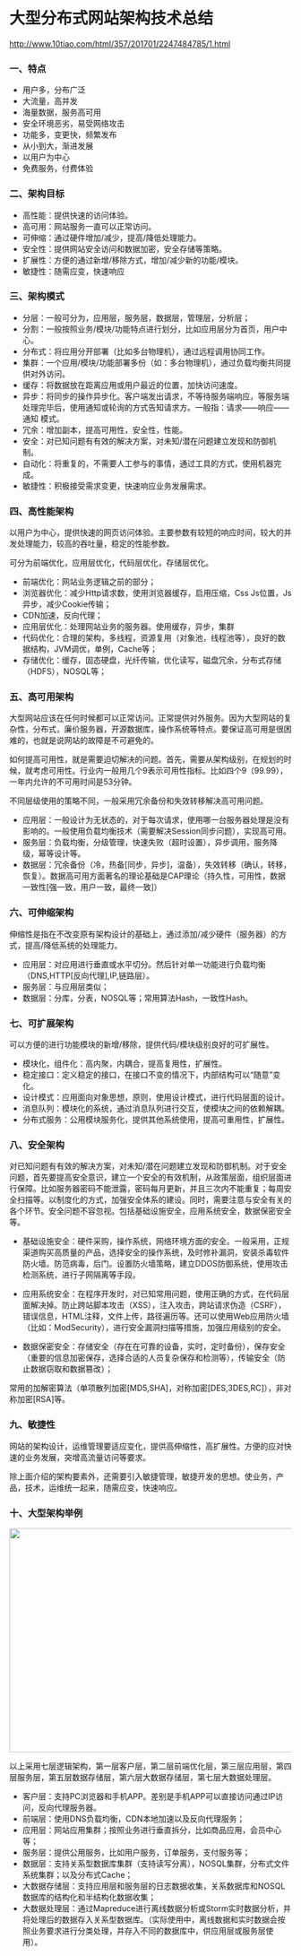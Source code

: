 # 大型分布式网站架构技术总结

http://www.10tiao.com/html/357/201701/2247484785/1.html

### 一、特点

* 用户多，分布广泛
* 大流量，高并发
* 海量数据，服务高可用
* 安全环境恶劣，易受网络攻击
* 功能多，变更快，频繁发布
* 从小到大，渐进发展
* 以用户为中心
* 免费服务，付费体验 

### 二、架构目标

* 高性能：提供快速的访问体验。
* 高可用：网站服务一直可以正常访问。
* 可伸缩：通过硬件增加/减少，提高/降低处理能力。
* 安全性：提供网站安全访问和数据加密，安全存储等策略。
* 扩展性：方便的通过新增/移除方式，增加/减少新的功能/模块。
* 敏捷性：随需应变，快速响应

### 三、架构模式

* 分层：一般可分为，应用层，服务层，数据层，管理层，分析层；
* 分割：一般按照业务/模块/功能特点进行划分，比如应用层分为首页，用户中心。
* 分布式：将应用分开部署（比如多台物理机），通过远程调用协同工作。
* 集群：一个应用/模块/功能部署多份（如：多台物理机），通过负载均衡共同提供对外访问。
* 缓存：将数据放在距离应用或用户最近的位置，加快访问速度。
* 异步：将同步的操作异步化。客户端发出请求，不等待服务端响应，等服务端处理完毕后，使用通知或轮询的方式告知请求方。一般指：请求——响应——通知 模式。
* 冗余：增加副本，提高可用性，安全性，性能。
* 安全：对已知问题有有效的解决方案，对未知/潜在问题建立发现和防御机制。
* 自动化：将重复的，不需要人工参与的事情，通过工具的方式，使用机器完成。
* 敏捷性：积极接受需求变更，快速响应业务发展需求。 

### 四、高性能架构

以用户为中心，提供快速的网页访问体验。主要参数有较短的响应时间，较大的并发处理能力，较高的吞吐量，稳定的性能参数。

可分为前端优化，应用层优化，代码层优化，存储层优化。

* 前端优化：网站业务逻辑之前的部分；
* 浏览器优化：减少Http请求数，使用浏览器缓存，启用压缩，Css Js位置，Js异步，减少Cookie传输；
* CDN加速，反向代理；
* 应用层优化：处理网站业务的服务器。使用缓存，异步，集群
* 代码优化：合理的架构，多线程，资源复用（对象池，线程池等），良好的数据结构，JVM调优，单例，Cache等；
* 存储优化：缓存，固态硬盘，光纤传输，优化读写，磁盘冗余，分布式存储（HDFS），NOSQL等；

### 五、高可用架构

大型网站应该在任何时候都可以正常访问。正常提供对外服务。因为大型网站的复杂性，分布式，廉价服务器，开源数据库，操作系统等特点。要保证高可用是很困难的，也就是说网站的故障是不可避免的。

如何提高可用性，就是需要迫切解决的问题。首先，需要从架构级别，在规划的时候，就考虑可用性。行业内一般用几个9表示可用性指标。比如四个9（99.99），一年内允许的不可用时间是53分钟。

不同层级使用的策略不同，一般采用冗余备份和失效转移解决高可用问题。

* 应用层：一般设计为无状态的，对于每次请求，使用哪一台服务器处理是没有影响的。一般使用负载均衡技术（需要解决Session同步问题），实现高可用。
* 服务层：负载均衡，分级管理，快速失败（超时设置），异步调用，服务降级，幂等设计等。
* 数据层：冗余备份（冷，热备[同步，异步]，温备），失效转移（确认，转移，恢复）。数据高可用方面著名的理论基础是CAP理论（持久性，可用性，数据一致性[强一致，用户一致，最终一致]）  

### 六、可伸缩架构

伸缩性是指在不改变原有架构设计的基础上，通过添加/减少硬件（服务器）的方式，提高/降低系统的处理能力。

* 应用层：对应用进行垂直或水平切分。然后针对单一功能进行负载均衡（DNS,HTTP[反向代理],IP,链路层）。
* 服务层：与应用层类似；
* 数据层：分库，分表，NOSQL等；常用算法Hash，一致性Hash。

### 七、可扩展架构

可以方便的进行功能模块的新增/移除，提供代码/模块级别良好的可扩展性。

* 模块化，组件化：高内聚，内耦合，提高复用性，扩展性。
* 稳定接口：定义稳定的接口，在接口不变的情况下，内部结构可以“随意”变化。
* 设计模式：应用面向对象思想，原则，使用设计模式，进行代码层面的设计。
* 消息队列：模块化的系统，通过消息队列进行交互，使模块之间的依赖解耦。
* 分布式服务：公用模块服务化，提供其他系统使用，提高可重用性，扩展性。

### 八、安全架构

对已知问题有有效的解决方案，对未知/潜在问题建立发现和防御机制。对于安全问题，首先要提高安全意识，建立一个安全的有效机制，从政策层面，组织层面进行保障。比如服务器密码不能泄露，密码每月更新，并且三次内不能重复；每周安全扫描等。以制度化的方式，加强安全体系的建设。同时，需要注意与安全有关的各个环节。安全问题不容忽视。包括基础设施安全，应用系统安全，数据保密安全等。

* 基础设施安全：硬件采购，操作系统，网络环境方面的安全。一般采用，正规渠道购买高质量的产品，选择安全的操作系统，及时修补漏洞，安装杀毒软件防火墙。防范病毒，后门。设置防火墙策略，建立DDOS防御系统，使用攻击检测系统，进行子网隔离等手段。

* 应用系统安全：在程序开发时，对已知常用问题，使用正确的方式，在代码层面解决掉。防止跨站脚本攻击（XSS），注入攻击，跨站请求伪造（CSRF），错误信息，HTML注释，文件上传，路径遍历等。还可以使用Web应用防火墙（比如：ModSecurity），进行安全漏洞扫描等措施，加强应用级别的安全。

* 数据保密安全：存储安全（存在在可靠的设备，实时，定时备份），保存安全（重要的信息加密保存，选择合适的人员复杂保存和检测等），传输安全（防止数据窃取和数据篡改）；

常用的加解密算法（单项散列加密[MD5,SHA]，对称加密[DES,3DES,RC]），非对称加密[RSA]等。

### 九、敏捷性

网站的架构设计，运维管理要适应变化，提供高伸缩性，高扩展性。方便的应对快速的业务发展，突增高流量访问等要求。

除上面介绍的架构要素外，还需要引入敏捷管理，敏捷开发的思想。使业务，产品，技术，运维统一起来，随需应变，快速响应。

### 十、大型架构举例

<img src="http://om1o84p1p.bkt.clouddn.com/1489267298.png" width="900" height="400" />

以上采用七层逻辑架构，第一层客户层，第二层前端优化层，第三层应用层，第四层服务层，第五层数据存储层，第六层大数据存储层，第七层大数据处理层。

* 客户层：支持PC浏览器和手机APP。差别是手机APP可以直接访问通过IP访问，反向代理服务器。
* 前端层：使用DNS负载均衡，CDN本地加速以及反向代理服务；
* 应用层：网站应用集群；按照业务进行垂直拆分，比如商品应用，会员中心等；
* 服务层：提供公用服务，比如用户服务，订单服务，支付服务等；
* 数据层：支持关系型数据库集群（支持读写分离），NOSQL集群，分布式文件系统集群；以及分布式Cache；
* 大数据存储层：支持应用层和服务层的日志数据收集，关系数据库和NOSQL数据库的结构化和半结构化数据收集；
* 大数据处理层：通过Mapreduce进行离线数据分析或Storm实时数据分析，并将处理后的数据存入关系型数据库。（实际使用中，离线数据和实时数据会按照业务要求进行分类处理，并存入不同的数据库中，供应用层或服务层使用）。

